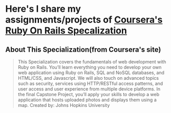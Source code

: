 # Here's I share my assignments/projects of [Coursera's Ruby On Rails Specalization](https://www.coursera.org/specializations/ruby-on-rails) 
## About This Specialization(from Coursera's site)
>This Specialization covers the fundamentals of web development with Ruby on Rails. You’ll learn everything you need to develop your own web application using Ruby on Rails, SQL and NoSQL databases, and HTML/CSS, and Javascript. We will also touch on advanced topics such as security, services using HTTP/RESTful access patterns, and user access and user experience from multiple device platforms. In the final Capstone Project, you’ll apply your skills to develop a web application that hosts uploaded photos and displays them using a map.
>Created by: Johns Hopkins University


